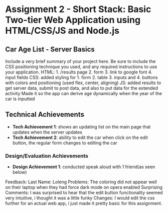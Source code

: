 Assignment 2 - Short Stack: Basic Two-tier Web Application using HTML/CSS/JS and Node.js  
===
## Car Age List - Server Basics
Include a very brief summary of your project here. Be sure to include the CSS positioning technique you used, and any required instructions to use your application.
HTML: 1. /results page 2. form 3. link to google font 4. input fields
CSS: added styling for 1. form 2. table 3. inputs and 4. buttons with colors and positioning (used flex, center, aligning)
JS: added results to get server data, submit to post data, and also to put data for the extended activity
Made it so the app can derive age dynamically when the year of the car is inputted

## Technical Achievements
- **Tech Achievement 1**: shows an updating list on the main page that updates when the server updates
- **Tech Achievement 2**: ability to edit the car when click on the edit button, the regular form changes to editing the car

### Design/Evaluation Achievements
- **Design Achievement 1**: conducted speak aloud with 1 friend(as seen below)

Feedback:
  Last Name: Loleng
  Problems: The coloring did not appear well on their laptop when they had force dark mode on opera enabled
  Surprising Comments: I was surprised to hear that the edit button functionality seemed very intuitive, i thought it was a little funky
  Changes: I would edit the css further for an actual web app, i just made it pretty basic for this assignment.
